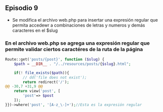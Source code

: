## Episodio 9

- Se modifica el archivo web.php para insertar una expresión regular que permita accedewr a combinaciones de letras y numeros y demás caracteres en el $slug

### En el archivo web.php se agrega una expresión regular que permite validar ciertos caractéres de la ruta de la página 

```php
Route::get('posts/{post}', function ($slug) {
    $path = __DIR__ . "/../resources/posts/{$slug}.html";

    if(! file_exists($path)){
        // dd('file does not exist');
        return redirect('/');
@@ -30,7 +31,9 @@
    return view('post', [
        'post'=> $post
    ]);
}})->where('post', '[A-z_\-]+');//Esta es la expresión regular 
```